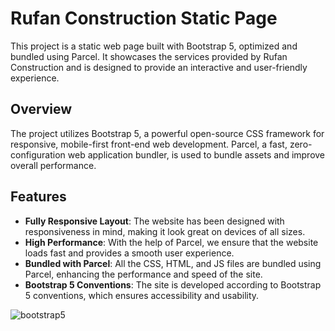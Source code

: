 # Rufan Construction Static Page

This project is a static web page built with Bootstrap 5, optimized and bundled using Parcel. It showcases the services provided by Rufan Construction and is designed to provide an interactive and user-friendly experience.

## Overview

The project utilizes Bootstrap 5, a powerful open-source CSS framework for responsive, mobile-first front-end web development. Parcel, a fast, zero-configuration web application bundler, is used to bundle assets and improve overall performance.

## Features

- **Fully Responsive Layout**: The website has been designed with responsiveness in mind, making it look great on devices of all sizes.
- **High Performance**: With the help of Parcel, we ensure that the website loads fast and provides a smooth user experience.
- **Bundled with Parcel**: All the CSS, HTML, and JS files are bundled using Parcel, enhancing the performance and speed of the site.
- **Bootstrap 5 Conventions**: The site is developed according to Bootstrap 5 conventions, which ensures accessibility and usability.


![bootstrap5](https://github.com/rufanmirganiyev/bootstrap5/assets/109354732/d55ba0b8-a433-4b9b-b5a5-4f5e7386df31)
